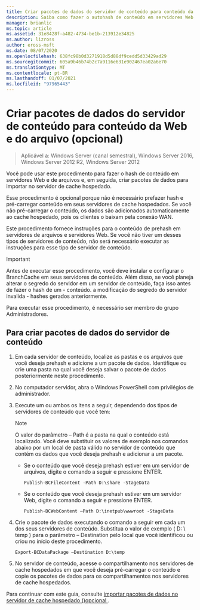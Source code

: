 ```yaml
---
title: Criar pacotes de dados do servidor de conteúdo para conteúdo da Web e do arquivo (opcional)
description: Saiba como fazer o autohash de conteúdo em servidores Web e de arquivos e, em seguida, criar pacotes de dados para importar em seu servidor de cache hospedado.
manager: brianlic
ms.topic: article
ms.assetid: 31e8428f-a482-4734-be1b-213912e34825
ms.author: lizross
author: eross-msft
ms.date: 08/07/2020
ms.openlocfilehash: 638fc98b0d3271918d5d88df9cedd5d33429ad29
ms.sourcegitcommit: 605a9b46b74b2c7a9116e631e902467ea02a6e70
ms.translationtype: MT
ms.contentlocale: pt-BR
ms.lasthandoff: 01/07/2021
ms.locfileid: "97965443"
---
```

# <a name="create-content-server-data-packages-for-web-and-file-content-optional"></a>Criar pacotes de dados do servidor de conteúdo para conteúdo da Web e do arquivo (opcional)

>Aplicável a: Windows Server (canal semestral), Windows Server 2016, Windows Server 2012 R2, Windows Server 2012

Você pode usar este procedimento para fazer o hash de conteúdo em servidores Web e de arquivos e, em seguida, criar pacotes de dados para importar no servidor de cache hospedado.

Esse procedimento é opcional porque não é necessário prefazer hash e pré-carregar conteúdo em seus servidores de cache hospedados. Se você não pré-carregar o conteúdo, os dados são adicionados automaticamente ao cache hospedado, pois os clientes o baixam pela conexão WAN.

Este procedimento fornece instruções para o conteúdo de prehash em servidores de arquivos e servidores Web. Se você não tiver um desses tipos de servidores de conteúdo, não será necessário executar as instruções para esse tipo de servidor de conteúdo.

>[!IMPORTANT]
>Antes de executar esse procedimento, você deve instalar e configurar o BranchCache em seus servidores de conteúdo. Além disso, se você planeja alterar o segredo do servidor em um servidor de conteúdo, faça isso antes de fazer o hash de um \- conteúdo. a modificação do segredo do servidor invalida \- hashes gerados anteriormente.

Para executar esse procedimento, é necessário ser membro do grupo Administradores.

## <a name="to-create-content-server-data-packages"></a>Para criar pacotes de dados do servidor de conteúdo

1. Em cada servidor de conteúdo, localize as pastas e os arquivos que você deseja prehash e adicione a um pacote de dados. Identifique ou crie uma pasta na qual você deseja salvar o pacote de dados posteriormente neste procedimento.

2. No computador servidor, abra o Windows PowerShell com privilégios de administrador.

3. Execute um ou ambos os itens a seguir, dependendo dos tipos de servidores de conteúdo que você tem:

    > [!NOTE]
    > O valor do parâmetro – Path é a pasta na qual o conteúdo está localizado. Você deve substituir os valores de exemplo nos comandos abaixo por um local de pasta válido no servidor de conteúdo que contém os dados que você deseja prehash e adicionar a um pacote.

    - Se o conteúdo que você deseja prehash estiver em um servidor de arquivos, digite o comando a seguir e pressione ENTER.

        ```
        Publish-BCFileContent -Path D:\share -StageData
        ```

    -   Se o conteúdo que você deseja prehash estiver em um servidor Web, digite o comando a seguir e pressione ENTER.

        ```
        Publish-BCWebContent –Path D:\inetpub\wwwroot -StageData
        ```

4. Crie o pacote de dados executando o comando a seguir em cada um dos seus servidores de conteúdo. Substitua o valor de exemplo \( D: \\ temp \) para o parâmetro – Destination pelo local que você identificou ou criou no início deste procedimento.

    ```
    Export-BCDataPackage –Destination D:\temp
    ```

5. No servidor de conteúdo, acesse o compartilhamento nos servidores de cache hospedados em que você deseja pré-carregar o conteúdo e copie os pacotes de dados para os compartilhamentos nos servidores de cache hospedados.

Para continuar com este guia, consulte [importar pacotes de dados no servidor de cache hospedado &#40;&#41;opcional ](9-Bc-Import-Data.md).

